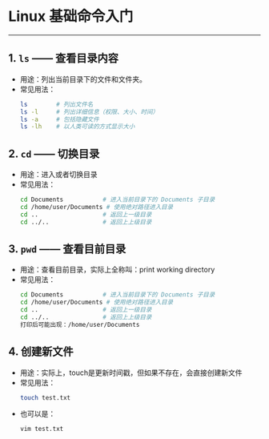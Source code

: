# Linux 基础命令入门

---

## 1. `ls` —— 查看目录内容

- 用途：列出当前目录下的文件和文件夹。
- 常见用法：
  ```bash
  ls        # 列出文件名
  ls -l     # 列出详细信息（权限、大小、时间）
  ls -a     # 包括隐藏文件
  ls -lh    # 以人类可读的方式显示大小

## 2. `cd` —— 切换目录

- 用途：进入或者切换目录
- 常见用法：
  ```bash
  cd Documents           # 进入当前目录下的 Documents 子目录
  cd /home/user/Documents # 使用绝对路径进入目录
  cd ..                  # 返回上一级目录
  cd ../..               # 返回上上级目录

## 3. `pwd` —— 查看目前目录

- 用途：查看目前目录，实际上全称叫：print working directory
- 常见用法：
  ```bash
  cd Documents           # 进入当前目录下的 Documents 子目录
  cd /home/user/Documents # 使用绝对路径进入目录
  cd ..                  # 返回上一级目录
  cd ../..               # 返回上上级目录
  打印后可能出现：/home/user/Documents
## 4. 创建新文件

- 用途：实际上，touch是更新时间戳，但如果不存在，会直接创建新文件
- 常见用法：
  ```bash
  touch test.txt
- 也可以是：
  ```bash
  vim test.txt

